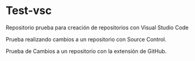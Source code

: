 # Test-vsc
Repositorio prueba para creación de repositorios con Visual Studio Code

Prueba realizando cambios a un repositorio con Source Control.

Prueba de Cambios a un repositorio con la extensión de GitHub.